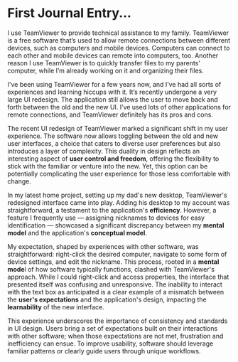 # First Journal Entry...

I use TeamViewer to provide technical assistance to my family. TeamViewer is a free software that’s used to allow remote connections between different devices, such as computers and mobile devices. Computers can connect to each other and mobile devices can remote into computers, too. Another reason I use TeamViewer is to quickly transfer files to my parents’ computer, while I’m already working on it and organizing their files.

I've been using TeamViewer for a few years now, and I’ve had all sorts of experiences and learning hiccups with it. It’s recently undergone a very large UI redesign. The application still allows the user to move back and forth between the old and the new UI. I’ve used lots of other applications for remote connections, and TeamViewer definitely has its pros and cons.

The recent UI redesign of TeamViewer marked a significant shift in my user experience. The software now allows toggling between the old and new user interfaces, a choice that caters to diverse user preferences but also introduces a layer of complexity. This duality in design reflects an interesting aspect of **user control and freedom**, offering the flexibility to stick with the familiar or venture into the new. Yet, this option can be potentially complicating the user experience for those less comfortable with change.

In my latest home project, setting up my dad's new desktop, TeamViewer's redesigned interface came into play. Adding his desktop to my account was straightforward, a testament to the application's **efficiency**. However, a feature I frequently use — assigning nicknames to devices for easy identification — showcased a significant discrepancy between my **mental model** and the application's **conceptual model**.

My expectation, shaped by experiences with other software, was straightforward: right-click the desired computer, navigate to some form of device settings, and edit the nickname. This process, rooted in a **mental mode**l of how software typically functions, clashed with TeamViewer's approach. While I could right-click and access properties, the interface that presented itself was confusing and unresponsive. The inability to interact with the text box as anticipated is a clear example of a mismatch between the **user's expectations** and the application's design, impacting the **learnability** of the new interface.

This experience underscores the importance of consistency and standards in UI design. Users bring a set of expectations built on their interactions with other software; when those expectations are not met, frustration and inefficiency can ensue. To improve usability, software should leverage familiar patterns or clearly guide users through unique workflows.
